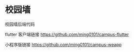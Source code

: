 # 校园墙
校园墙后端代码


flutter 客户端链接 https://github.com/ming0101/campus-flutter

小程序版链接 https://github.com/ming0101/campus-weapp
